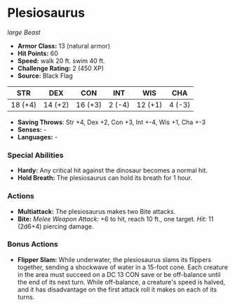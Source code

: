 # Plesiosaurus

*large* *Beast*

- **Armor Class:** 13 (natural armor)
- **Hit Points:** 60 
- **Speed:** walk 20 ft. swim 40 ft.
- **Challenge Rating:** 2 (450 XP)
- **Source:** Black Flag

| STR | DEX | CON | INT | WIS | CHA |
| --- | --- | --- | --- | --- | --- |
| 18 (+4) | 14 (+2) | 16 (+3) | 2 (-4) | 12 (+1) | 4 (-3) |

- **Saving Throws**: Str +4, Dex +2, Con +3, Int +-4, Wis +1, Cha +-3
- **Senses:** -
- **Languages:** -

### Special Abilities

- **Hardy:** Any critical hit against the dinosaur becomes a normal hit.
- **Hold Breath:** The plesiosaurus can hold its breath for 1 hour.

### Actions

- **Multiattack:** The plesiosaurus makes two Bite attacks.
- **Bite:** _Melee Weapon Attack:_ +6 to hit, reach 10 ft., one target. _Hit:_ 11 (2d6+4) piercing damage.

### Bonus Actions

- **Flipper Slam:** While underwater, the plesiosaurus slams its flippers together, sending a shockwave of water in a 15-foot cone. Each creature in the area must succeed on a DC 13 CON save or be off-balance until the end of its next turn. While off-balance, a creature's speed is halved, and it has disadvantage on the first attack roll it makes on each of its turns.
